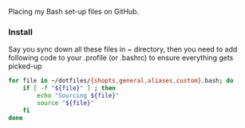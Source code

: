 Placing my Bash set-up files on GitHub.

### Install

Say you sync down all these files in ~ directory,
then you need to add following code to your .profile (or .bashrc)
to ensure everything gets picked-up

```bash
for file in ~/dotfiles/{shopts,general,aliases,custom}.bash; do
	if [ -f "${file}" ] ; then
		echo "Sourcing ${file}"
		source "${file}"
	fi
done
```
